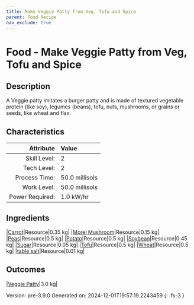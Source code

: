 ```yaml
---
title: Make Veggie Patty from Veg, Tofu and Spice
parent: Food Recipe
nav_exclude: true
---
```

# Food - Make Veggie Patty from Veg, Tofu and Spice

## Description
A Veggie patty imitates a burger patty and is made of&#10;&#9;&#9;&#9;textured vegetable protein (like soy), legumes (beans), tofu,&#10;&#9;&#9;&#9;nuts, mushrooms, or grains or seeds, like wheat and flax. 

## Characteristics

| Attribute      | Value |
|--------:|:------|
|Skill Level:|2|
|Tech Level:|2|
|Process Time:|50.0 millisols|
|Work Level:|50.0 millisols|
|Power Required:|1.0 kW/hr|

## Ingredients

|[Carrot](../resource/carrot.html)|Resource|0.35 kg|
|[Morel Mushroom](../resource/morel-mushroom.html)|Resource|0.15 kg|
|[Peas](../resource/peas.html)|Resource|0.5 kg|
|[Potato](../resource/potato.html)|Resource|0.5 kg|
|[Soybean](../resource/soybean.html)|Resource|0.45 kg|
|[Sugar](../resource/sugar.html)|Resource|0.05 kg|
|[Tofu](../resource/tofu.html)|Resource|0.5 kg|
|[Wheat](../resource/wheat.html)|Resource|0.5 kg|
|[table salt](../resource/table-salt.html)|Resource|0.01 kg|

## Outcomes

|[Veggie Patty](../resource/veggie-patty.html)|3.0 kg|


Version: pre-3.9.0 Generated on: 2024-12-01T19:57:19.2243459
{: .fs-3 }

